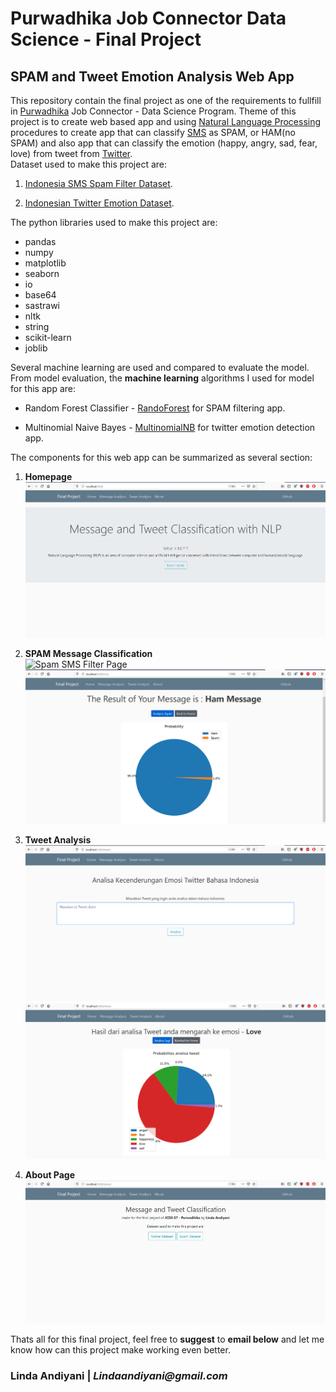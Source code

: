 # Purwadhika Job Connector Data Science - Final Project #

## SPAM and Tweet Emotion Analysis Web App ##

This repository contain the final project as one of the requirements to fullfill in [Purwadhika](https://purwadhika.com/jc-data-science) Job Connector - Data Science Program. Theme of this project is to create web based app and using [Natural Language Processing](https://en.wikipedia.org/wiki/Natural_language_processing) procedures to create app that can classify [SMS](https://en.wikipedia.org/wiki/SMS) as SPAM, or HAM(no SPAM) and also app that can classify the emotion (happy, angry, sad, fear, love) from tweet from [Twitter](https://twitter.com/).  
Dataset used to make this project are:

1. [Indonesia SMS Spam Filter Dataset](http://nlp.yuliadi.pro/dataset).

2. [Indonesian Twitter Emotion Dataset](https://www.kaggle.com/team-ai/spam-text-message-classification).

The python libraries used to make this project are:

- pandas
- numpy
- matplotlib
- seaborn
- io
- base64
- sastrawi
- nltk
- string
- scikit-learn
- joblib

Several machine learning are used and compared to evaluate the model. From model evaluation, the **machine learning** algorithms I used for model for this app are:

- Random Forest Classifier - [RandoForest](https://scikit-learn.org/stable/modules/generated/sklearn.ensemble.RandomForestClassifier.html) for SPAM filtering app.

- Multinomial Naive Bayes - [MultinomialNB](https://scikit-learn.org/stable/modules/generated/sklearn.naive_bayes.MultinomialNB.html) for twitter emotion detection app.


The components for this web app can be summarized as several section:

1. **Homepage**  
![Homepage](Image/Home.png)

2. **SPAM Message Classification**  
![Spam SMS Filter Page](Image/Message_analysis.pngg)  
![Spam SMS Filter Page](Image/hasil_sms.png)  

3. **Tweet Analysis**  
![Spam SMS Filter Page](Image/twitter_analysis.png)  
![Spam SMS Filter Page](Image/hasil_tweet.png)  

4. **About Page**  
![Spam SMS Filter Page](Image/about.png)

Thats all for this final project, feel free to **suggest** to **email below** and let me know how can this project make working even better.

### Linda Andiyani | _Lindaandiyani@gmail.com_ ###
